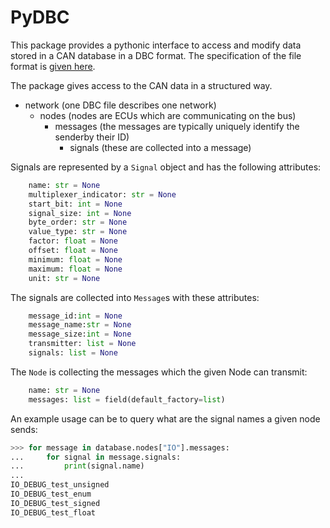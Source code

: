 # PyDBC

This package provides a pythonic interface to access and modify data stored in a CAN database
in a DBC format. The specification of the file format is 
[given here](http://read.pudn.com/downloads766/ebook/3041455/DBC_File_Format_Documentation.pdf).

The package gives access to the CAN data in a structured way.

* network (one DBC file describes one network)
    * nodes (nodes are ECUs which are communicating on the bus)
        * messages (the messages are typically uniquely identify the senderby their ID)
            * signals (these are collected into a message)
            
Signals are represented by a `Signal` object and has the following attributes:
```python
    name: str = None
    multiplexer_indicator: str = None
    start_bit: int = None
    signal_size: int = None
    byte_order: str = None
    value_type: str = None
    factor: float = None
    offset: float = None
    minimum: float = None
    maximum: float = None
    unit: str = None
```

The signals are collected into `Message`s with these attributes:
```python
    message_id:int = None
    message_name:str = None
    message_size:int = None
    transmitter: list = None
    signals: list = None
```
    
The `Node` is collecting the messages which the given Node can transmit:
```python
    name: str = None
    messages: list = field(default_factory=list)
```

An example usage can be to query what are the signal names a given node sends:
```python
>>> for message in database.nodes["IO"].messages:
...     for signal in message.signals:
...         print(signal.name)
...     
IO_DEBUG_test_unsigned
IO_DEBUG_test_enum
IO_DEBUG_test_signed
IO_DEBUG_test_float
```

